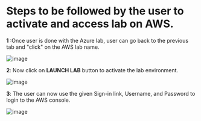 # Steps to be followed by the user to activate and access lab on AWS.


**1**	:Once user is done with the Azure lab, user can go back to the previous tab and "click" on the AWS lab name.

![image](https://user-images.githubusercontent.com/85232046/159904124-cf9a5a9b-90c7-409f-bed3-e868a8a97234.png)

**2**: Now click on **LAUNCH LAB** button to activate the lab environment.

![image](https://user-images.githubusercontent.com/85232046/159903291-5a2019c2-fe77-4c89-997f-c07c15fa6dc6.png)

**3**:	The user can now use the given Sign-in link, Username, and Password to login to the AWS console.

![image](https://user-images.githubusercontent.com/85232046/159903441-f500ece7-9d30-4780-817d-e9168dc0bddc.png)
